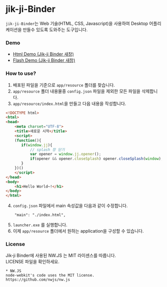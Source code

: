 # jik-ji-Binder

`jik-ji-Binder`는 Web 기술(HTML, CSS, Javascript)을 사용하여 Desktop 어플리케이션을 만들수 있도록 도와주는 도구입니다.

### Demo

<ul>
  <li><a href="javascript:void(demo('/resource/html/index.html'));">Html Demo (Jik-ji Binder 새창)</a></li>
  <li><a href="javascript:void(demo('/resource/flash/index.html'));">Flash Demo (Jik-ji Binder 새창)</a></li>
</ul>


<script>
function demo(url){
  if(parent!==window && parent.jj){
    parent.jj.link.html(url, 'demo_window', {});
  }else{
    alert('jik-ji-Binder에서 실행해야 합니다.');
  }
}
</script>

### How to use?

1. 배포된 파일을 기준으로 `app/resource` 폴더를 찾습니다.
2. `app/resource` 폴더 내용물중 `config.json` 파일을 제외한 모든 파일을 삭제합니다.
3. `app/resource/index.html`을 만들고 다음 내용을 작성합니다.

```html
<!DOCTYPE html>
<html>
<head>
	<meta charset="UTF-8">
	<title>새로운 시작</title>
	<script>
	(function(){
	   if(window.jj){
		   // splash 창 닫기
		   var opener = window.jj.opener();
		   if(opener && opener.closeSplash) opener.closeSplash(window);
	   }
	})()
	</script>
</head>
<body>
	<h1>Hello World~!</h1>
</body>
</html>
``` 
4. `config.json` 파일에서 main 속성값을 다음과 같이 수정합니다.
```
    "main": "./index.html",
```
5. `launcher.exe` 를 실행합니다.
6. 이제 `app/resource` 폴더에서 원하는 application을 구성할 수 있습니다.

### License

Jik-ji Binder에 사용된 NW.JS 는 MIT 라이센스를 따릅니다.<br>
LICENSE 파일을 확인하세요.
```
* NW.JS
node-webkit's code uses the MIT license.
https://github.com/nwjs/nw.js
```
